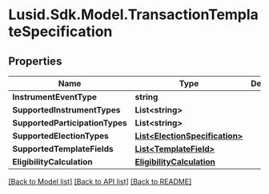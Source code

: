 # Lusid.Sdk.Model.TransactionTemplateSpecification

## Properties

Name | Type | Description | Notes
------------ | ------------- | ------------- | -------------
**InstrumentEventType** | **string** |  | 
**SupportedInstrumentTypes** | **List&lt;string&gt;** |  | 
**SupportedParticipationTypes** | **List&lt;string&gt;** |  | 
**SupportedElectionTypes** | [**List&lt;ElectionSpecification&gt;**](ElectionSpecification.md) |  | 
**SupportedTemplateFields** | [**List&lt;TemplateField&gt;**](TemplateField.md) |  | 
**EligibilityCalculation** | [**EligibilityCalculation**](EligibilityCalculation.md) |  | 

[[Back to Model list]](../README.md#documentation-for-models) [[Back to API list]](../README.md#documentation-for-api-endpoints) [[Back to README]](../README.md)

